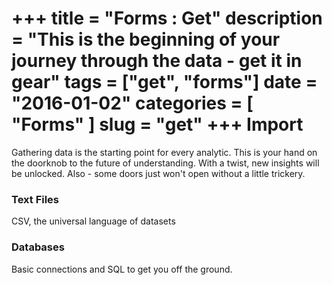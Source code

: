+++
title = "Forms : Get"
description = "This is the beginning of your journey through the data - get it in gear"
tags = ["get", "forms"]
date = "2016-01-02"
categories = [
  "Forms"
]
slug = "get"
+++
Import
===

Gathering data is the starting point for every analytic.  This is your hand on the doorknob to the future of understanding.  With a twist, new insights will be unlocked.  Also - some doors just won't open without a little trickery.  


### Text Files 

CSV, the universal language of datasets

### Databases

Basic connections and SQL to get you off the ground.

